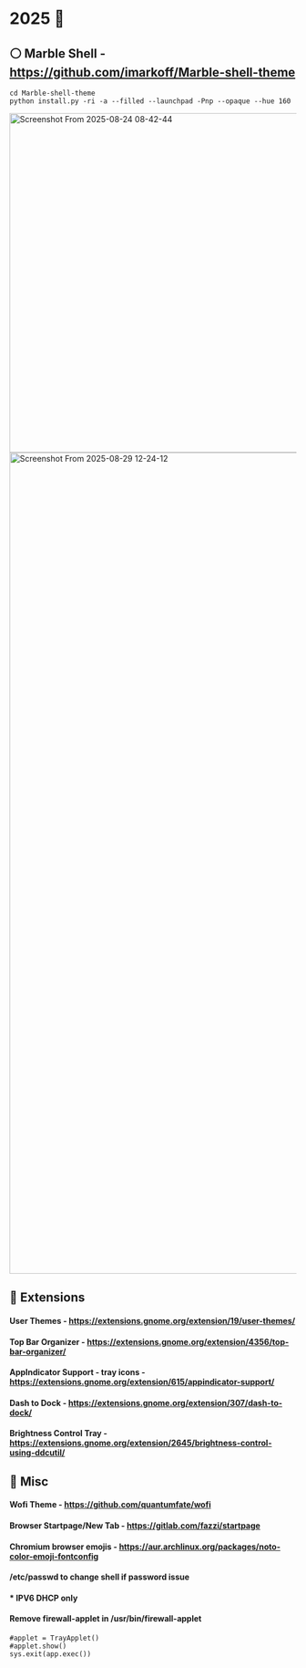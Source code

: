 # 2025 👹             



   
## ⚪ Marble Shell - https://github.com/imarkoff/Marble-shell-theme
   
```
cd Marble-shell-theme
python install.py -ri -a --filled --launchpad -Pnp --opaque --hue 160
```
<img width="798" height="595" alt="Screenshot From 2025-08-24 08-42-44" src="https://github.com/user-attachments/assets/a6b66cd2-34d4-4bff-ae7f-b9544bc97d6c" />

<img width="2560" height="1440" alt="Screenshot From 2025-08-29 12-24-12" src="https://github.com/user-attachments/assets/b6ddf68f-95a8-4672-8e48-8939a988a9fc" />


## 🔌 Extensions

#### **User Themes** - https://extensions.gnome.org/extension/19/user-themes/

#### **Top Bar Organizer** - https://extensions.gnome.org/extension/4356/top-bar-organizer/

#### **AppIndicator Support - tray icons** - https://extensions.gnome.org/extension/615/appindicator-support/

#### **Dash to Dock** - https://extensions.gnome.org/extension/307/dash-to-dock/

#### **Brightness Control Tray** - https://extensions.gnome.org/extension/2645/brightness-control-using-ddcutil/
 


## 👾 Misc

#### Wofi Theme - https://github.com/quantumfate/wofi  
  
#### Browser Startpage/New Tab - https://gitlab.com/fazzi/startpage
  
#### Chromium browser emojis - https://aur.archlinux.org/packages/noto-color-emoji-fontconfig

#### /etc/passwd to change shell if password issue

####  * IPV6 DHCP only

#### Remove firewall-applet in /usr/bin/firewall-applet

```
#applet = TrayApplet()
#applet.show()
sys.exit(app.exec())
```
